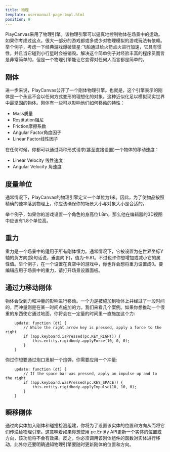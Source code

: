 ```yaml
---
title: 物理
template: usermanual-page.tmpl.html
position: 9
---
```


PlayCanvas采用了物理引擎。该物理引擎可以逼真地控制物体在场景中的运动。如果你考虑过这点，很大一部分的游戏都或多或少对物理模拟的游戏玩法有依赖。举个例子，考虑一下经典游戏爆破彗星:飞船通过给火箭点火进行加速，它具有惯性，并且当它碰到小行星时会被销毁。解决这个简单例子对经验丰富的程序员而言是非常简单的，但是一个物理引擎能让它变得对任何人而言都是简单的。

## 刚体

进一步来说，PlayCanvas公开了一个刚体物理引擎。也就是，这个引擎表示的刚体是一个永远不会以任何方式变形的理想化的对象。这种近似化足以模拟现实世界中最坚固的物体。刚体有一些可以影响他们如何移动的特性：

* Mass质量
* Restitution阻尼
* Friction摩擦系数
* Angular Factor角度因子
* Linear Factor线性因子

在任何时候，你都可以通过两种形式请求(甚至直接设置)一个物体的移动速度：

* Linear Velocity 线性速度
* Angular Velocity 角速度

## 度量单位

通常情况下，PlayCanvas的物理引擎定义一个单位为1米。因此，为了使物品按照精确的速率落到物理上，你应该确保你的场景大小与对象大小是合适的。

举个例子，如果你的游戏设置一个角色的身高位1.8m，那么他在编辑器的3D视图中应该有1.8个单位高。

## 重力

重力是一个场景中的适用于所有刚体恒力。通常情况下，它被设置为在世界坐标Y轴的负方向(换句话说，垂直向下)，值为-9.81。不过也许你想增加或减小它的属性值。举个例子，在一个设置在真空中的游戏中，你也许会想将重力设置成0。要编辑应用于场景中的重力，请打开场景设置面板。

## 通过力移动刚体

物体会受到力和冲量的影响进行移动。一个力是被施加到物体上并经过了一段时间的，而冲量则是在某一时间点施加的力。我们来看几个案例。如果你想推动一个很重的东西使它通过地面，你将会在一定量的时间里一直施加这个力:

~~~javascript~~~
    update: function (dt) {
        // While the right arrow key is pressed, apply a force to the right
        if (app.keyboard.isPressed(pc.KEY_RIGHT)) {
            this.entity.rigidbody.applyForce(10, 0, 0);
        }
    }
~~~

你过你想要通过炮口发射一个炮弹，你需要应用一个冲量:

~~~javascript~~~
    update: function (dt) {
        // If the space bar was pressed, apply an impulse up and to the right
        if (app.keyboard.wasPressed(pc.KEY_SPACE)) {
            this.entity.rigidbody.applyImpulse(10, 10, 0);
        }
    }
~~~

## 瞬移刚体

通过向实体加入刚体和碰撞检测组建，你将为了设置该实体的位置和方向从而将它们传递给物理引擎。这意味着如果你想使用 pc.Entity API更新一个实体的位置或方向，该功能将不会有效果。反之，你必须调用该刚体组件的函数对实体进行移动，此外你还要明确通知物理引擎要随时更新刚体的位置和方向。

